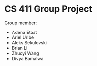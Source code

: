 # CS 411 Group Project

Group member:
- Adena Etaat
- Ariel Uribe
- Aleks Sekulovski
- Brian Li
- Zhuoyi Wang
- Divya Bamalwa
